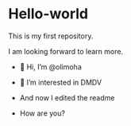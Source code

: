 # Hello-world
This is my first repository. 

I am looking forward to learn more.
- 👋 Hi, I’m @olimoha
- 👀 I’m interested in DMDV
- And now I edited the readme

- How are you?

<!---
olimoha/olimoha is a ✨ special ✨ repository because its `README.md` (this file) appears on your GitHub profile.
You can click the Preview link to take a look at your changes.
--->
